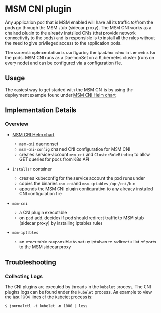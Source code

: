 # MSM CNI plugin

Any application pod that is MSM enabled will have all its traffic to/from the pods go through the
MSM stub (sidecar proxy).  The MSM CNI works as a chained plugin to the already installed CNIs 
(that provide network connectivity to the pods) and is responsible is to install all the rules without 
the need to give privileged access to the application pods.

The current implementation is configuring the iptables rules in the netns for the pods. MSM CNI runs as a DaemonSet 
on a Kubernetes cluster (runs on every node) and can be configured via a configuration file. 

## Usage

The easiest way to get started with the MSM CNI is by using the deployment example
found under [MSM CNI Helm chart](https://github.com/media-streaming-mesh/deployments-kubernetes/blob/master/examples/features/cni/cni.yaml)

## Implementation Details

### Overview

- [MSM CNI Helm chart](https://github.com/media-streaming-mesh/deployments-kubernetes/blob/master/examples/features/cni/cni.yaml)
    - `msm-cni` daemonset
    - `msm-cni-config` chained CNI configuration for MSM CNI
    - creates service-account `msm-cni` and `ClusterRoleBinding` to allow GET queries for pods from K8s API

- `installer` container
    - creates kubeconfig for the service account the pod runs under
    - copies the binaries `msm-cni`and `msm-iptables` `/opt/cni/bin`
    - appends the MSM CNI plugin configuration to any already installed CNI configuration file

- `msm-cni`
    - a CNI plugin executable
    - on pod add, decides if pod should redirect traffic to MSM stub (sidecar proxy) by installing iptables rules

- `msm-iptables`
    - an executable responsible to set up iptables to redirect a list of ports to the MSM sidecar proxy
    
## Troubleshooting

### Collecting Logs

The CNI plugins are executed by threads in the `kubelet` process.  The CNI plugins logs can be found
under the `kubelet` process. An example to view the last 1000 lines of the kubelet process is:

```console
$ journalctl -t kubelet -n 1000 | less
```